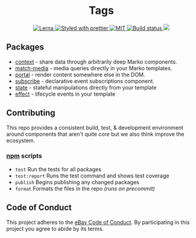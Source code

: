 <h1 align="center">Tags</h1>
<p align="center">
  <!-- Structure -->
  <a href="https://github.com/lerna/lerna">
    <img src="https://img.shields.io/badge/monorepo-lerna-531099.svg" alt="Lerna"/>
  </a>
  <!-- Format -->
  <a href="https://github.com/prettier/prettier">
    <img src="https://img.shields.io/badge/styled_with-prettier-ff69b4.svg" alt="Styled with prettier"/>
  </a>
  <!-- License -->
  <a href="./LICENSE">
    <img src="https://img.shields.io/github/license/marko-js/tags.svg" alt="MIT"/>
  </a>
  <!-- CI -->
  <a href="https://travis-ci.com/marko-js/tags">
    <img src="https://travis-ci.com/marko-js/tags.svg?branch=master" alt="Build status"/>
  </a>
  <!-- Coverage -->
  <a href="https://codecov.io/gh/marko-js/tags">
    <img src="https://codecov.io/gh/marko-js/tags/branch/master/graph/badge.svg" />
  </a>
</p>

## Packages

- [context](https://github.com/marko-js/tags/blob/master/tags/context) -
  share data through arbitrarily deep Marko components.
- [match-media](https://github.com/marko-js/tags/blob/master/tags/match-media) -
  media queries directly in your Marko templates.
- [portal](https://github.com/marko-js/tags/blob/master/tags/portal) -
  render content somewhere else in the DOM.
- [subscribe](https://github.com/marko-js/tags/blob/master/tags/subscribe) -
  declarative event subscriptions component.
- [state](https://github.com/marko-js/tags/blob/master/tags/state) -
  stateful manipulations directly from your template
- [effect](https://github.com/marko-js/tags/blob/master/tags/effect) -
  lifecycle events in your template

## Contributing

This repo provides a consistent build, test, & development environment around components that aren't quite _core_ but we also think improve the ecosystem.

### [npm](https://twitter.com/chriscoyier/status/896051713378992130) scripts

- `test` Run the tests for all packages
- `test:report` Runs the test command and shows test coverage
- `publish` Begins publishing any changed packages
- `format` Formats the files in the repo _(runs on precommit)_

## Code of Conduct

This project adheres to the [eBay Code of Conduct](./.github/CODE_OF_CONDUCT.md). By participating in this project you agree to abide by its terms.
